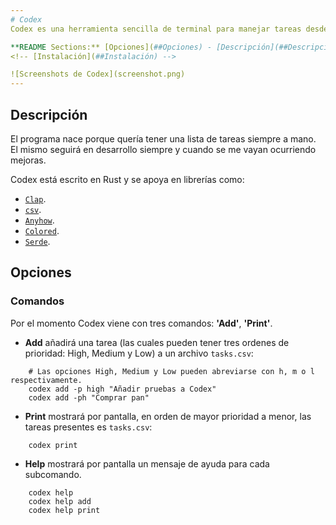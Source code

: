 ```yaml
---
# Codex
Codex es una herramienta sencilla de terminal para manejar tareas desde la consola. 

**README Sections:** [Opciones](##Opciones) - [Descripción](##Descripción) - 
<!-- [Instalación](##Instalación) -->

![Screenshots de Codex](screenshot.png)
---
```

## Descripción
El programa nace porque quería tener una lista de tareas siempre a mano. El mismo seguirá en desarrollo siempre y cuando se me vayan ocurriendo mejoras.

Codex está escrito en Rust y se apoya en librerías como:
- [`Clap`](https://docs.rs/clap/latest/clap/).
- [`csv`](https://docs.rs/csv/latest/csv/).
- [`Anyhow`](https://docs.rs/anyhow/latest/anyhow/).
- [`Colored`](https://docs.rs/colored/latest/colored/).
- [`Serde`](https://docs.rs/serde/latest/serde/).

## Opciones
### Comandos
Por el momento Codex viene con tres comandos: **'Add'**, **'Print'**.

- **Add** añadirá una tarea (las cuales pueden tener tres ordenes de prioridad: High, Medium y Low) a un archivo `tasks.csv`:
``` fish
    # Las opciones High, Medium y Low pueden abreviarse con h, m o l respectivamente.
    codex add -p high "Añadir pruebas a Codex"
    codex add -ph "Comprar pan" 
```
- **Print** mostrará por pantalla, en orden de mayor prioridad a menor, las tareas presentes es `tasks.csv`: 
``` fish
    codex print
```
- **Help** mostrará por pantalla un mensaje de ayuda para cada subcomando.
``` fish
    codex help 
    codex help add 
    codex help print
```

<!-- ## Instalación -->
<!-- ### Cargo -->
<!-- Si ya tenés instalado y configurado Rust, podés instalarlo usando: -->
<!-- ``` -->
<!-- cargo install codex -->
<!-- ``` -->
